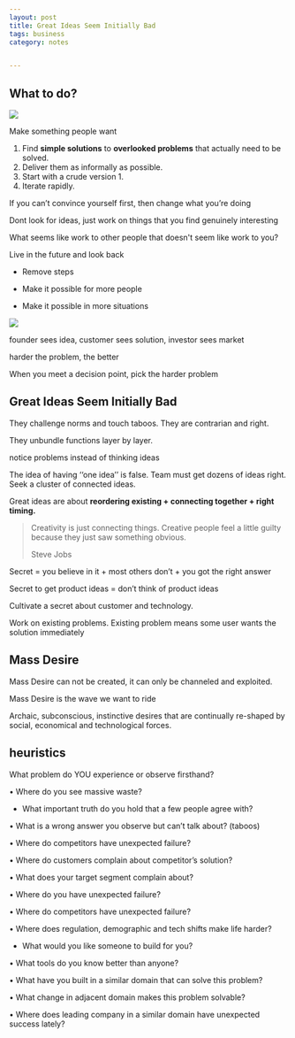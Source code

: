 ```yaml
---
layout: post
title: Great Ideas Seem Initially Bad
tags: business
category: notes


---
```


## What to do?

![](https://miro.medium.com/max/764/1*yHl7TYsT09uB0YRqjkDaMA.png)


Make something people want

1. Find <b>simple solutions</b> to  <b>overlooked problems</b> that actually need to be solved.
2. Deliver them as informally as possible.
3. Start with a crude version 1.
4. Iterate rapidly.

If you can’t convince
yourself first,
then change what you’re
doing

Dont look for ideas, just work on things that you find genuinely interesting 

What seems like work to other people that doesn't seem like work to you?

Live in the future and look back

- Remove steps

- Make it possible for more people

- Make it possible in more situations

![](https://miro.medium.com/max/738/1*TvyPaepHDMMhOUh5lbzBQw.png)

founder sees idea, customer sees solution, investor sees market

harder the problem, the better

When you meet a decision point, pick the harder problem

## Great Ideas Seem Initially Bad

They challenge norms and touch taboos. They are contrarian and right.

They unbundle functions layer by layer.

notice problems instead of thinking ideas

The idea of having ‘‘one idea’’ is false. Team must get dozens of ideas right. Seek a cluster of connected ideas.

Great ideas are about <b>reordering existing + connecting together + right timing.</b>

> Creativity is just connecting things. Creative people feel a little guilty because they just saw something obvious. 
> 
> Steve Jobs
    
Secret = you believe in it + most others don’t + you got the right answer

Secret to get product ideas = don’t think of product ideas

Cultivate a secret about customer and technology.

Work on existing problems. Existing problem means some user wants the solution immediately


## Mass Desire
Mass Desire can not be
created, it can only be
channeled and exploited.

Mass Desire is the wave we
want to ride

Archaic, subconscious, instinctive
desires that are continually
re-shaped by social, economical
and technological forces.


## heuristics

What problem do YOU experience or
observe firsthand?

• Where do you see massive waste?

* What important truth do you hold that a
few people agree with?

• What is a wrong answer you observe but
can’t talk about? (taboos)

• Where do competitors have unexpected
failure?

• Where do customers complain about
competitor’s solution?

• What does your target segment complain
about?

• Where do you have unexpected failure?

• Where do competitors have unexpected
failure?

• Where does regulation, demographic and
tech shifts make life harder?

* What would you like someone to build for you?

• What tools do you know better than anyone?

• What have you built in a similar domain that can
solve this problem?

• What change in adjacent domain makes this
problem solvable?

• Where does leading company in a similar
domain have unexpected success lately?
